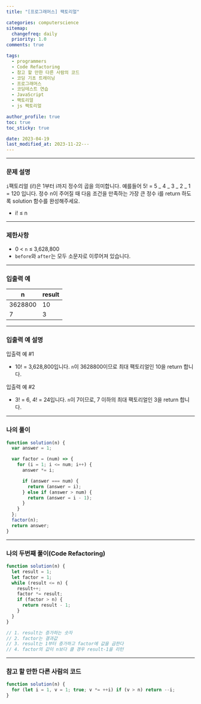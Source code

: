 ```yaml
---
title: "[프로그래머스] 팩토리얼"

categories: computerscience
sitemap:
  changefreq: daily
  priority: 1.0
comments: true

tags:
  - programmers
  - Code Refactoring
  - 참고 할 만한 다른 사람의 코드
  - 코딩 기초 트레이닝
  - 프로그래머스
  - 코딩테스트 연습
  - JavaScript
  - 팩토리얼
  - js 팩토리얼

author_profile: true
toc: true
toc_sticky: true

date: 2023-04-19
last_modified_at: 2023-11-22---
---
```


---

### 문제 설명

`i`팩토리얼 (i!)은 1부터 i까지 정수의 곱을 의미합니다. 예를들어 5! = 5 _ 4 _ 3 _ 2 _ 1 = 120 입니다. 정수 n이 주어질 때 다음 조건을 만족하는 가장 큰 정수 i를 return 하도록 solution 함수를 완성해주세요.

- i! ≤ n

---

### 제한사항

- 0 < `n` ≤ 3,628,800
- `before`와 `after`는 모두 소문자로 이루어져 있습니다.

---

### 입출력 예

| n       | result |
| ------- | ------ |
| 3628800 | 10     |
| 7       | 3      |

---

### 입출력 예 설명

입출력 예 #1

- 10! = 3,628,800입니다. `n`이 3628800이므로 최대 팩토리얼인 10을 return 합니다.

입출력 예 #2

- 3! = 6, 4! = 24입니다. `n`이 7이므로, 7 이하의 최대 팩토리얼인 3을 return 합니다.

---

### 나의 풀이

```jsx
function solution(n) {
  var answer = 1;

  var factor = (num) => {
    for (i = 1; i <= num; i++) {
      answer *= i;

      if (answer === num) {
        return (answer = i);
      } else if (answer > num) {
        return (answer = i - 1);
      }
    }
  };
  factor(n);
  return answer;
}
```

---

### 나의 두번째 풀이(Code Refactoring)

```jsx
function solution(n) {
  let result = 1;
  let factor = 1;
  while (result <= n) {
    result++;
    factor *= result;
    if (factor > n) {
      return result - 1;
    }
  }
}

// 1. result는 증가하는 숫자
// 2. factor는 결과값
// 3. result는 1부터 증가하고 factor에 값을 곱한다
// 4. factor의 값이 n보다 클 경우 result-1을 리턴
```

---

### 참고 할 만한 다른 사람의 코드

```jsx
function solution(n) {
  for (let i = 1, v = 1; true; v *= ++i) if (v > n) return --i;
}
```

